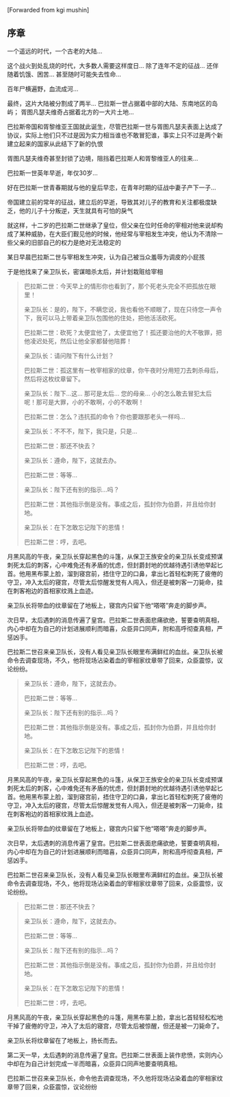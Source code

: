 [Forwarded from kgi mushin]
## 序章

一个遥远的时代，一个古老的大陆…

这个战火到处乱烧的时代，大多数人需要这样度日…
除了连年不定的征战… 还伴随着饥饿、困苦… 甚至随时可能失去性命…

百年尸横遍野，血流成河…

最终，这片大陆被分割成了两半…
巴拉斯一世占据着中部的大陆、东南地区的岛屿；
胥图凡瑟夫维奇占据着北方的一大片土地…

巴拉斯帝国和胥黎维亚王国就此诞生，尽管巴拉斯一世与胥图凡瑟夫表面上达成了协议，实际上他们只不过是因为实力相当谁也不敢冒犯谁，事实上只不过是两个新建立起来的国家从此结下了新的仇恨

胥图凡瑟夫维奇甚至封锁了边境，阻挡着巴拉斯人和胥黎维亚人的往来…

巴拉斯一世英年早逝，年仅30岁…

好在巴拉斯一世青春期就与他的皇后早恋，在青年时期的征战中妻子产下一子…

帝国建立前的常年的征战，建立后的早逝，导致其对儿子的教育和关注都极度缺乏，他的儿子十分叛逆，天生就具有可怕的戾气

就这样，十二岁的巴拉斯二世继承了皇位，但父亲在位时任命的宰相对他来说却构成了某种威胁，在大臣们觐见他的时候，他经常与宰相发生冲突，他认为不清除一些父亲的旧部自己的权力是绝对无法稳定的

某日早晨巴拉斯二世与宰相发生冲突，认为自己被当众羞辱为调皮的小屁孩

于是他找来了亲卫队长，密谋暗杀太后，并计划栽赃给宰相

> 巴拉斯二世：今天早上的情形你也看到了，那个死老头完全不把孤放在眼里！
>
> 亲卫队长：是的，陛下，不瞒您说，我也看他不顺眼了，现在只待您一声令下，我可以马上带着亲卫队包围他的住处，把他活活砍死。
>
> 巴拉斯二世：砍死？太便宜他了，太便宜他了！孤还要治他的大不敬罪，把他凌迟处死，然后让他全家都替他陪葬！
>
> 亲卫队长：请问陛下有什么计划？
>
> 巴拉斯二世：孤这里有一枚宰相家的纹章，你午夜时分用短刀去刺杀母后，然后将这枚纹章留下。
> 
> 亲卫队长：陛下…这… 那可是太后… 您的母亲… 小的怎么敢去冒犯太后呢！那可是大罪，小的不敢啊，小的不敢啊！
>
> 巴拉斯二世：怎么？违抗孤的命令？你也要跟那老头一样吗…
>
> 亲卫队长：不不不，陛下，我只是，只是…
>
> 巴拉斯二世：那还不快去？
>
> 亲卫队长：遵命，陛下，这就去办。
>
> 巴拉斯二世：等等…
>
> 亲卫队长：陛下还有别的指示…吗？
>
> 巴拉斯二世：其他指示倒是没有。事成之后，孤封你为伯爵，并且给你封地。
>
> 亲卫队长：在下怎敢忘记陛下的恩情！
>
> 巴拉斯二世：哼，去吧。

月黑风高的午夜，亲卫队长穿起黑色的斗篷，从保卫王族安全的亲卫队长变成预谋刺死太后的刺客，心中难免还有矛盾的忧虑，但封爵封地的优越待遇引诱他举起匕首。他用黑布蒙上脸，溜到寝宫前，捂住守卫的口鼻，拿出匕首轻松刺死了疲倦的守卫，冲入太后的寝宫，尽管太后惊醒发觉有人闯入，但还是被刺客一刀毙命，挂在刺客袍边的首相家纹溅上血迹。

亲卫队长将带血的纹章留在了地板上，寝宫内只留下他“嗒嗒”奔走的脚步声。

次日早，太后遇刺的消息传遍了皇宫。巴拉斯二世表面悲痛欲绝，誓要查明真相，内心中却在为自己的计划进展顺利而暗喜，众臣异口同声，附和高呼彻查真相，严惩凶手。

巴拉斯二世召来亲卫队长，没有人看见亲卫队长眼里布满鲜红的血丝。亲卫队长被命令去调查现场，不久，他将现场沾染着血的宰相家纹章带了回来，众臣震惊，议论纷纷。
>
> 亲卫队长：遵命，陛下，这就去办。
>
> 巴拉斯二世：等等…
>
> 亲卫队长：陛下还有别的指示…吗？
>
> 巴拉斯二世：其他指示倒是没有。事成之后，孤封你为伯爵，并且给你封地。
>
> 亲卫队长：在下怎敢忘记陛下的恩情！
>
> 巴拉斯二世：哼，去吧。

月黑风高的午夜，亲卫队长穿起黑色的斗篷，从保卫王族安全的亲卫队长变成预谋刺死太后的刺客，心中难免还有矛盾的忧虑，但封爵封地的优越待遇引诱他举起匕首。他用黑布蒙上脸，溜到寝宫前，捂住守卫的口鼻，拿出匕首轻松刺死了疲倦的守卫，冲入太后的寝宫，尽管太后惊醒发觉有人闯入，但还是被刺客一刀毙命，挂在刺客袍边的首相家纹溅上血迹。

亲卫队长将带血的纹章留在了地板上，寝宫内只留下他“嗒嗒”奔走的脚步声。

次日早，太后遇刺的消息传遍了皇宫。巴拉斯二世表面悲痛欲绝，誓要查明真相，内心中却在为自己的计划进展顺利而暗喜，众臣异口同声，附和高呼彻查真相，严惩凶手。

巴拉斯二世召来亲卫队长，没有人看见亲卫队长眼里布满鲜红的血丝。亲卫队长被命令去调查现场，不久，他将现场沾染着血的宰相家纹章带了回来，众臣震惊，议论纷纷。
> 巴拉斯二世：那还不快去？
>
> 亲卫队长：遵命，陛下，这就去办。
>
> 巴拉斯二世：等等…
>
> 亲卫队长：陛下还有别的指示…吗？
>
> 巴拉斯二世：其他指示倒是没有。事成之后，孤封你为伯爵，并且给你封地。
>
> 亲卫队长：在下怎敢忘记陛下的恩情！
>
> 巴拉斯二世：哼，去吧。

月黑风高的午夜，亲卫队长穿起黑色的斗篷，用黑布蒙上脸，拿出匕首轻轻松松地干掉了疲倦的守卫，冲入了太后的寝宫，尽管太后被惊醒，但还是被一刀毙命了。

亲卫队长将纹章留在了地板上，扬长而去。

第二天一早，太后遇刺的消息传遍了皇宫。巴拉斯二世表面上装作悲愤，实则内心中却在为自己计划完成一半而暗喜，众臣异口同声地要查明真相。

巴拉斯二世召来亲卫队长，命令他去调查现场，不久他将现场沾染着血的宰相家纹章带了回来，众臣震惊，议论纷纷

